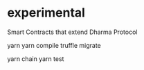 # experimental
Smart Contracts that extend Dharma Protocol

yarn
yarn compile
truffle migrate

yarn chain
yarn test
